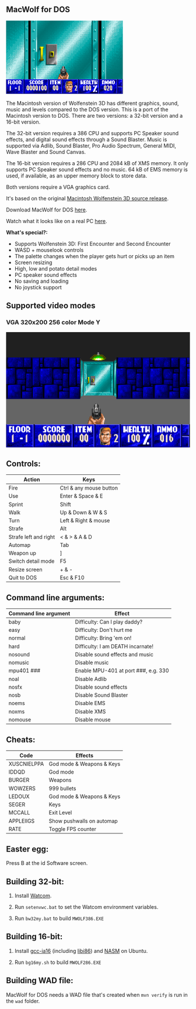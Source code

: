 ## MacWolf for DOS
![MacWolf for DOS](readme_imgs/macwolf.gif?raw=true)

The Macintosh version of Wolfenstein 3D has different graphics, sound, music and levels compared to the DOS version.
This is a port of the Macintosh version to DOS.
There are two versions: a 32-bit version and a 16-bit version.

The 32-bit version requires a 386 CPU and supports PC Speaker sound effects, and digital sound effects through a Sound Blaster.
Music is supported via Adlib, Sound Blaster, Pro Audio Spectrum, General MIDI, Wave Blaster and Sound Canvas.

The 16-bit version requires a 286 CPU and 2084 kB of XMS memory.
It only supports PC Speaker sound effects and no music.
64 kB of EMS memory is used, if available, as an upper memory block to store data.

Both versions require a VGA graphics card.

It's based on the original [Macintosh Wolfenstein 3D source release](https://github.com/Blzut3/Wolf3D-Mac).

Download MacWolf for DOS [here](https://github.com/FrenkelS/Wolf3D-Mac-for-DOS/releases).

Watch what it looks like on a real PC [here](https://www.youtube.com/watch?v=69g_g_kB9bQ).

**What's special?:**
 - Supports Wolfenstein 3D: First Encounter and Second Encounter
 - WASD + mouselook controls
 - The palette changes when the player gets hurt or picks up an item 
 - Screen resizing
 - High, low and potato detail modes
 - PC speaker sound effects
 - No saving and loading
 - No joystick support

## Supported video modes

### VGA 320x200 256 color Mode Y
![MacWolf for DOS in 256 colors](readme_imgs/macwolf.png?raw=true)

## Controls:
|Action               |Keys                   |
|---------------------|-----------------------|
|Fire                 |Ctrl & any mouse button|
|Use                  |Enter & Space & E      |
|Sprint               |Shift                  |
|Walk                 |Up & Down & W & S      |
|Turn                 |Left & Right & mouse   |
|Strafe               |Alt                    |
|Strafe left and right|< & > & A & D          |
|Automap              |Tab                    |
|Weapon up            |]                      |
|Switch detail mode   |F5                     |
|Resize screen        |+ & -                  |
|Quit to DOS          |Esc & F10              |

## Command line arguments:
|Command line argument|Effect                              |
|---------------------|------------------------------------|
|baby                 |Difficulty: Can I play daddy?       |
|easy                 |Difficulty: Don't hurt me           |
|normal               |Difficulty: Bring 'em on!           |
|hard                 |Difficulty: I am DEATH incarnate!   |
|nosound              |Disable sound effects and music     |
|nomusic              |Disable music                       |
|mpu401 ###           |Enable MPU-401 at port ###, e.g. 330|
|noal                 |Disable Adlib                       |
|nosfx                |Disable sound effects               |
|nosb                 |Disable Sound Blaster               |
|noems                |Disable EMS                         |
|noxms                |Disable XMS                         |
|nomouse              |Disable mouse                       |

## Cheats:
|Code       |Effects                  |
|-----------|-------------------------|
|XUSCNIELPPA|God mode & Weapons & Keys|
|IDDQD      |God mode                 |
|BURGER     |Weapons                  |
|WOWZERS    |999 bullets              |
|LEDOUX     |God mode & Weapons & Keys|
|SEGER      |Keys                     |
|MCCALL     |Exit Level               |
|APPLEIIGS  |Show pushwalls on automap|
|RATE       |Toggle FPS counter       |

## Easter egg:
Press B at the id Software screen.

## Building 32-bit:
1) Install [Watcom](https://github.com/open-watcom/open-watcom-v2).

2) Run `setenvwc.bat` to set the Watcom environment variables.

3) Run `bw32my.bat` to build `MWOLF386.EXE`

## Building 16-bit:
1) Install [gcc-ia16](https://launchpad.net/%7Etkchia/+archive/ubuntu/build-ia16) (including [libi86](https://gitlab.com/tkchia/libi86)) and [NASM](https://www.nasm.us) on Ubuntu.

2) Run `bg16my.sh` to build `MWOLF286.EXE`

## Building WAD file:
MacWolf for DOS needs a WAD file that's created when `mvn verify` is run in the `wad` folder.
